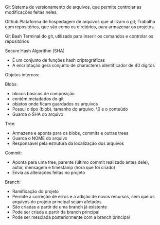 Git
Sistema de versionamento de arquivos, que permite controlar as modificações feitas neles. 

Github
Plataforma de hospedagem de arquivos que utilizam o git; Trabalha com repositórios, que são como os diretórios, para armazenar os projetos.

Git Bash
Terminal do git, utilizado para inserir os comandos e controlar os repositórios

Secure Hash Algorithm (SHA)
- É um conjunto de funções hash criptográficas 
- A encriptação gera conjunto de characteres identificador de 40 dígitos

Objetos internos:

Blobs:
- blocos básicos de composição
- contém metadados do git
- objetos onde ficam guardados os arquivos
- Possui o tipo (blob), tamanho do arquivo, \0 e o conteúdo
- Guarda o SHA do arquivo

Tree:
- Armazena e aponta para os blobs, commits e outras trees
- Guarda o NOME do arquivo
- Responsável pela estrutura da localização dos arquivos

Commit:
- Aponta para uma tree, parente (último commit realizado antes dele), autor, mensagem e timestamp (hora que foi criado)
- Envia as alterações feitas no projeto

Branch:
- Ramificação do projeto
- Permite a correção de erros e a adição de novos recursos, sem que os arquivos do projeto principal sejam afetados  
- São criadas a partir de uma branch já existente
- Pode ser criada a partir da branch principal
- Pode ser mesclada posteriormente com a branch principal